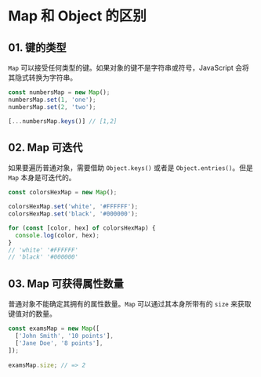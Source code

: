 # Map 和 Object 的区别

## 01. 键的类型
`Map` 可以接受任何类型的键。如果对象的键不是字符串或符号，JavaScript 会将其隐式转换为字符串。

```js
const numbersMap = new Map();
numbersMap.set(1, 'one');
numbersMap.set(2, 'two');

[...numbersMap.keys()] // [1,2]
```

## 02. Map 可迭代
如果要遍历普通对象，需要借助 `Object.keys()` 或者是 `Object.entries()`。但是 `Map` 本身是可迭代的。

```js
const colorsHexMap = new Map();

colorsHexMap.set('white', '#FFFFFF');
colorsHexMap.set('black', '#000000');

for (const [color, hex] of colorsHexMap) {
  console.log(color, hex);
}
// 'white' '#FFFFFF'
// 'black' '#000000'
```

## 03. Map 可获得属性数量
普通对象不能确定其拥有的属性数量。`Map` 可以通过其本身所带有的 `size` 来获取键值对的数量。

```js
const examsMap = new Map([
  ['John Smith', '10 points'],
  ['Jane Doe', '8 points'],
]);
  
examsMap.size; // => 2
```
